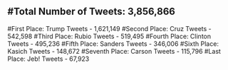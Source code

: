 #Total Number of Tweets: 3,856,866 
---
#First Place: Trump Tweets - 1,621,149
#Second Place: Cruz Tweets - 542,598
#Third Place: Rubio Tweets - 519,495
#Fourth Place: Clinton Tweets - 495,236
#Fifth Place: Sanders Tweets - 346,006
#Sixth Place: Kasich Tweets - 148,672
#Seventh Place: Carson Tweets - 115,796
#Last Place: Jeb! Tweets - 67,923

